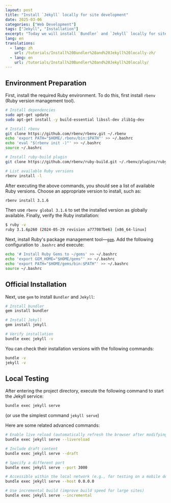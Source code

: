 ```yaml
---
layout: post
title: "Install `Jekyll` locally for site development"
date: 2025-03-06
categories: ["Web Development"]
tags: ["Jekyll", "Installation"]
excerpt: "Today we will install `Bundler` and `Jekyll` locally for site development."
lang: en
translations:
  - lang: zh
    url: /tutorials/Install%20Bundler%20and%20Jekyll%20locally-zh/
  - lang: en
    url: /tutorials/Install%20Bundler%20and%20Jekyll%20locally/
---
```


## Environment Preparation

First, install the required Ruby environment. To do this, first install `rbenv` (Ruby version management tool).

```bash
# Install dependencies
sudo apt-get update
sudo apt-get install -y build-essential libssl-dev zlib1g-dev

# Install rbenv
git clone https://github.com/rbenv/rbenv.git ~/.rbenv
echo 'export PATH="$HOME/.rbenv/bin:$PATH"' >> ~/.bashrc
echo 'eval "$(rbenv init -)"' >> ~/.bashrc
source ~/.bashrc

# Install ruby-build plugin
git clone https://github.com/rbenv/ruby-build.git ~/.rbenv/plugins/ruby-build

# List available Ruby versions
rbenv install -l
```

After executing the above commands, you should see a list of available Ruby versions. Choose an appropriate version to install, such as:

```bash
rbenv install 3.1.6
```

Then use `rbenv global 3.1.6` to set the installed version as globally available. Finally, verify the Ruby installation:

```bash
$ ruby -v
ruby 3.1.6p260 (2024-05-29 revision a777087be6) [x86_64-linux]
```

Next, install Ruby's package management tool—[`gem`](https://rubygems.org/). Add the following configuration to `.bashrc` and execute:

```bash
echo '# Install Ruby Gems to ~/gems' >> ~/.bashrc
echo 'export GEM_HOME="$HOME/gems"' >> ~/.bashrc
echo 'export PATH="$HOME/gems/bin:$PATH"' >> ~/.bashrc
source ~/.bashrc
```

## Official Installation

Next, use `gem` to install `Bundler` and `Jekyll`:

```bash
# Install bundler
gem install bundler

# Install Jekyll
gem install jekyll

# Verify installation
bundle exec jekyll -v
```

You can check their installation versions with the following commands:

```bash
bundle -v
jekyll -v
```

## Local Testing

After entering the project directory, execute the following command to start the Jekyll service:

```bash
bundle exec jekyll serve
```

(or use the simplest command `jekyll serve`)

Here are some related advanced commands:

```bash
# Enable live reload (automatically refresh the browser after modifying files)
bundle exec jekyll serve --livereload

# Include draft content
bundle exec jekyll serve --draft

# Specify a different port
bundle exec jekyll serve --port 3000

# Accessible within the local network (e.g., for testing on a mobile device)
bundle exec jekyll serve --host 0.0.0.0

# Use incremental build (improve build speed for large sites)
bundle exec jekyll serve --incremental
```
